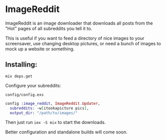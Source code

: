 # ImageReddit

ImageReddit is an image downloader that downloads all posts from the "Hot" pages
of all subreddits you tell it to.

This is useful if you want to feed a directory of nice images to your screensaver,
use changing desktop pictures, or need a bunch of images to mock up a website or
something.

## Installing:

`mix deps.get`

Configure your subreddits:

`config/config.exs`

```elixir
config :image_reddit, ImageReddit.Updater,
  subreddits: ~w[itookapicture pics],
  output_dir: "/path/to/images/"
```

Then just run `iex -S mix` to start the downloads.

Better configuration and standalone builds will come soon.
